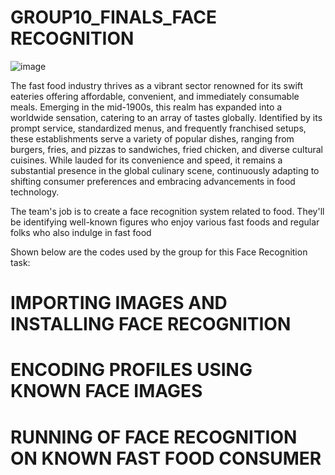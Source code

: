 # GROUP10_FINALS_FACE RECOGNITION
![image](https://github.com/harleybelz/GROUP_10_Finals_FaceRecognition/assets/144197127/9b5372f4-02c2-477c-a6b8-4c0556392329)

The fast food industry thrives as a vibrant sector renowned for its swift eateries offering affordable, convenient, and immediately consumable meals. Emerging in the mid-1900s, this realm has expanded into a worldwide sensation, catering to an array of tastes globally. Identified by its prompt service, standardized menus, and frequently franchised setups, these establishments serve a variety of popular dishes, ranging from burgers, fries, and pizzas to sandwiches, fried chicken, and diverse cultural cuisines. While lauded for its convenience and speed, it remains a substantial presence in the global culinary scene, continuously adapting to shifting consumer preferences and embracing advancements in food technology. 

The team's job is to create a face recognition system related to food. They'll be identifying well-known figures who enjoy various fast foods and regular folks who also indulge in fast food

Shown below are the codes used by the group for this Face Recognition task:
# IMPORTING IMAGES AND INSTALLING FACE RECOGNITION
# ENCODING PROFILES USING KNOWN FACE IMAGES
# RUNNING OF FACE RECOGNITION ON KNOWN FAST FOOD CONSUMER
